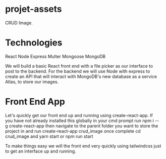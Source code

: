 # projet-assets
 CRUD Image.

# Technologies
React
Node
Express
Multer
Mongoose
MongoDB 


We will build a basic React front end with a file picker as our interface to post to the backend. For the backend we will use
Node with express to create an API that will interact with MongoDB's new database as a service Atlas, to store our images.

# Front End App

Let's quickly get our front end up and running using create-react-app. If you have not already installed this globally in your cmd prompt run npm i --g create-react-app then navigate to the parent folder you want to store the project in and run create-react-app crud_image once complete cd crud_image and yarn start or npm run start

To make things easy we will the front end very quickly using tailwindcss just to get an interface up and running. 
